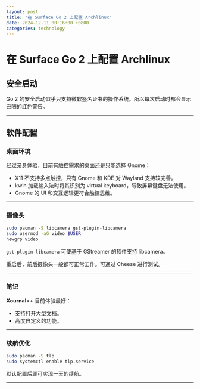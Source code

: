 ```yaml
---
layout: post
title: "在 Surface Go 2 上配置 Archlinux"
date: 2024-12-11 00:16:00 +0800
categories: technology
---
```


# 在 Surface Go 2 上配置 Archlinux

## 安全启动

Go 2 的安全启动似乎只支持微软签名证书的操作系统。所以每次启动时都会显示丑陋的红色警告。

---

## 软件配置

### 桌面环境

经过亲身体验，目前有触控需求的桌面还是只能选择 Gnome：

- X11 不支持多点触控，只有 Gnome 和 KDE 对 Wayland 支持较完善。
- kwin 加载输入法时将其识别为 virtual keyboard，导致屏幕键盘无法使用。
- Gnome 的 UI 和交互逻辑更符合触控思维。

---

### 摄像头

```bash
sudo pacman -S libcamera gst-plugin-libcamera
sudo usermod -aG video $USER
newgrp video
```

`gst-plugin-libcamera` 可使基于 GStreamer 的软件支持 libcamera。

重启后，前后摄像头一般都可正常工作。可通过 Cheese 进行测试。

---

### 笔记

**Xournal++** 目前体验最好：

- 支持打开大型文档。
- 高度自定义的功能。

---

### 续航优化

```bash
sudo pacman -S tlp
sudo systemctl enable tlp.service
```

默认配置后即可实现一天的续航。

---